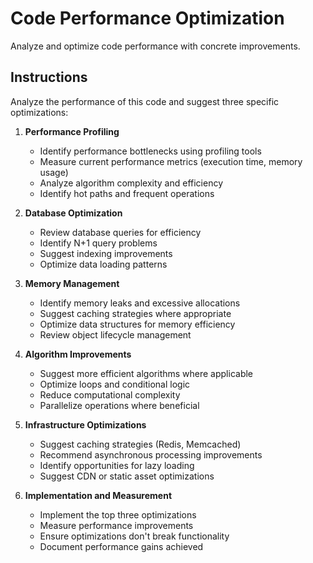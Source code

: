 # Code Performance Optimization

Analyze and optimize code performance with concrete improvements.

## Instructions

Analyze the performance of this code and suggest three specific optimizations:

1. **Performance Profiling**
   - Identify performance bottlenecks using profiling tools
   - Measure current performance metrics (execution time, memory usage)
   - Analyze algorithm complexity and efficiency
   - Identify hot paths and frequent operations

2. **Database Optimization**
   - Review database queries for efficiency
   - Identify N+1 query problems
   - Suggest indexing improvements
   - Optimize data loading patterns

3. **Memory Management**
   - Identify memory leaks and excessive allocations
   - Suggest caching strategies where appropriate
   - Optimize data structures for memory efficiency
   - Review object lifecycle management

4. **Algorithm Improvements**
   - Suggest more efficient algorithms where applicable
   - Optimize loops and conditional logic
   - Reduce computational complexity
   - Parallelize operations where beneficial

5. **Infrastructure Optimizations**
   - Suggest caching strategies (Redis, Memcached)
   - Recommend asynchronous processing improvements
   - Identify opportunities for lazy loading
   - Suggest CDN or static asset optimizations

6. **Implementation and Measurement**
   - Implement the top three optimizations
   - Measure performance improvements
   - Ensure optimizations don't break functionality
   - Document performance gains achieved
